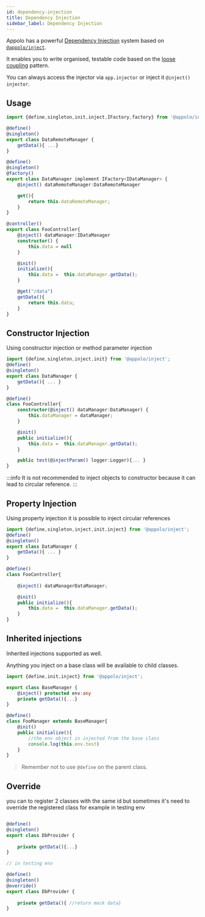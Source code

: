 ```yaml
---
id: dependency-injection
title: Dependency Injection
sidebar_label: Dependency Injection
---
```


Appolo has a powerful [Dependency Injection](https://en.wikipedia.org/wiki/Dependency_injection) system based on [`@appolo/inject`](https://github.com/shmoop207/appolo-inject).

It enables you to write organised, testable code based on the [loose coupling](https://en.wikipedia.org/wiki/Loose_coupling) pattern.

You can always access the injector via `app.injector` or inject it `@inject() injector`.

## Usage
```typescript
import {define,singleton,init,inject,IFactory,factory} from '@appolo/inject';

@define()
@singleton()
export class DataRemoteManager {
    getData(){ ...}
}
```

```typescript
@define()
@singleton()
@factory()
export class DataManager implement IFactory<IDataManager> {
    @inject() dataRemoteManager:DataRemoteManager

    get(){
        return this.dataRemoteManager;
    }
}

```

```typescript
@controller()
export class FooController{
    @inject() dataManager:IDataManager
    constructor() {
        this.data = null
    }

    @init()
    initialize(){
        this.data =  this.dataManager.getData();
    }

    @get("/data")
    getData(){
        return this.data;
    }
}
```

## Constructor Injection
Using constructor injection or method parameter injection
```typescript
import {define,singleton,inject,init} from '@appolo/inject';
@define()
@singleton()
export class DataManager {
    getData(){ ... }
}

@define()
class FooController{
    constructor(@inject() dataManager:DataManager) {
        this.dataManager = dataManager;
    }

    @init()
    public initialize(){
        this.data =  this.dataManager.getData();
    }

    public test(@injectParam() logger:Logger){... }
}
```
:::info
It is not recommended to inject objects to constructor because it can lead to circular reference.
:::

## Property Injection
Using property injection it is possible to inject circular references
```typescript
import {define,singleton,inject,init,inject} from '@appolo/inject';
@define()
@singleton()
export class DataManager {
    getData(){ ... }
}

@define()
class FooController{
   
    @inject() dataManagerDataManager;

    @init()
    public initialize(){
        this.data =  this.dataManager.getData();
    }
}
```

## Inherited injections
Inherited injections supported as well.

Anything you inject on a base class will be available to child classes.


```typescript
import {define,init,inject} from '@appolo/inject';

export class BaseManager {
    @inject() protected env:any
    private getData(){...}
}

@define()
class FooManager extends BaseManager{
    @init()
    public initialize(){
        //the env object in injected from the base class
        console.log(this.env.test)
    }
}
```
> Remember not to use `@define` on the parent class.

## Override
you can to register 2 classes with the same id but sometimes it's need to override the registered class for example in testing env
```typescript

@define()
@singleton()
export class DbProvider {
   
    private getData(){...}
}

// in testing env

@define()
@singleton()
@override()
export class DbProvider {
   
    private getData(){ //return mock data}
}

```
